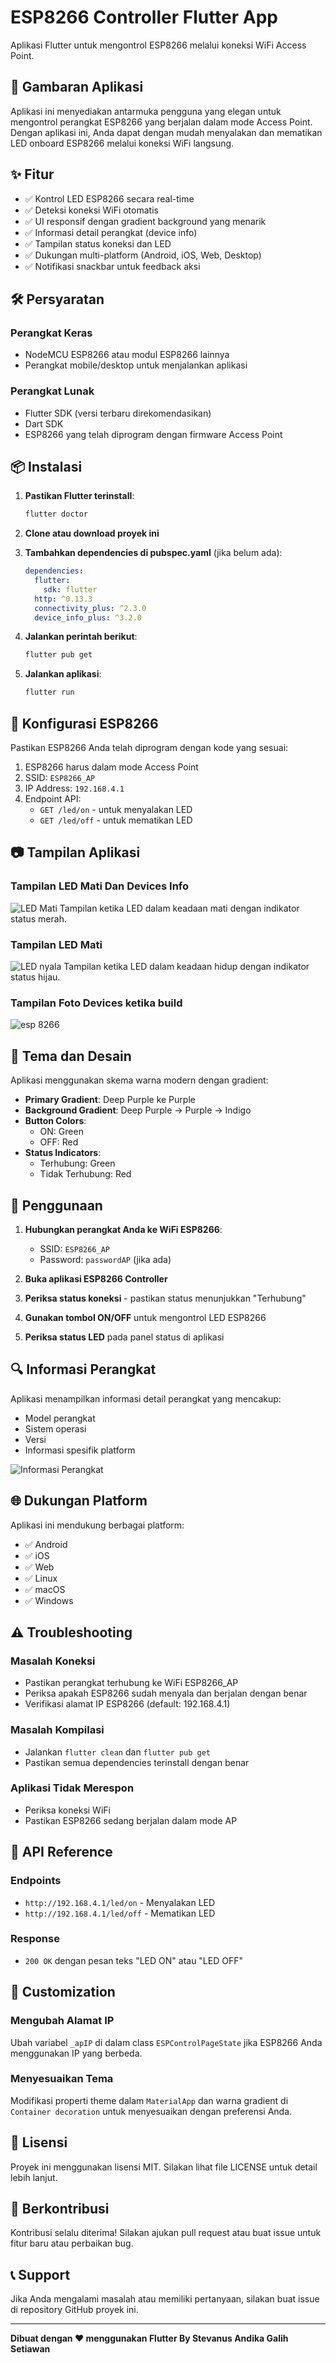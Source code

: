 # ESP8266 Controller Flutter App

Aplikasi Flutter untuk mengontrol ESP8266 melalui koneksi WiFi Access Point.

## 📱 Gambaran Aplikasi

Aplikasi ini menyediakan antarmuka pengguna yang elegan untuk mengontrol perangkat ESP8266 yang berjalan dalam mode Access Point. Dengan aplikasi ini, Anda dapat dengan mudah menyalakan dan mematikan LED onboard ESP8266 melalui koneksi WiFi langsung.



## ✨ Fitur

- ✅ Kontrol LED ESP8266 secara real-time
- ✅ Deteksi koneksi WiFi otomatis
- ✅ UI responsif dengan gradient background yang menarik
- ✅ Informasi detail perangkat (device info)
- ✅ Tampilan status koneksi dan LED
- ✅ Dukungan multi-platform (Android, iOS, Web, Desktop)
- ✅ Notifikasi snackbar untuk feedback aksi

## 🛠️ Persyaratan

### Perangkat Keras
- NodeMCU ESP8266 atau modul ESP8266 lainnya
- Perangkat mobile/desktop untuk menjalankan aplikasi

### Perangkat Lunak
- Flutter SDK (versi terbaru direkomendasikan)
- Dart SDK
- ESP8266 yang telah diprogram dengan firmware Access Point

## 📦 Instalasi

1. **Pastikan Flutter terinstall**:
   ```bash
   flutter doctor
   ```

2. **Clone atau download proyek ini**

3. **Tambahkan dependencies di pubspec.yaml** (jika belum ada):
   ```yaml
   dependencies:
     flutter:
       sdk: flutter
     http: ^0.13.3
     connectivity_plus: ^2.3.0
     device_info_plus: ^3.2.0
   ```

4. **Jalankan perintah berikut**:
   ```bash
   flutter pub get
   ```

5. **Jalankan aplikasi**:
   ```bash
   flutter run
   ```

## 🔧 Konfigurasi ESP8266

Pastikan ESP8266 Anda telah diprogram dengan kode yang sesuai:

1. ESP8266 harus dalam mode Access Point
2. SSID: `ESP8266_AP`
3. IP Address: `192.168.4.1`
4. Endpoint API:
   - `GET /led/on` - untuk menyalakan LED
   - `GET /led/off` - untuk mematikan LED



## 📷 Tampilan Aplikasi



### Tampilan LED Mati Dan Devices Info
![LED Mati](ledmati.jpg)
Tampilan ketika LED dalam keadaan mati dengan indikator status merah.


### Tampilan LED Mati
![LED nyala](lednyala.jpg)
Tampilan ketika LED dalam keadaan hidup dengan indikator status hijau.

### Tampilan Foto Devices ketika build
![esp 8266](devices.jpg)

## 🎨 Tema dan Desain

Aplikasi menggunakan skema warna modern dengan gradient:
- **Primary Gradient**: Deep Purple ke Purple
- **Background Gradient**: Deep Purple → Purple → Indigo
- **Button Colors**: 
  - ON: Green
  - OFF: Red
- **Status Indicators**: 
  - Terhubung: Green
  - Tidak Terhubung: Red

## 📱 Penggunaan

1. **Hubungkan perangkat Anda ke WiFi ESP8266**:
   - SSID: `ESP8266_AP`
   - Password: `passwordAP` (jika ada)

2. **Buka aplikasi ESP8266 Controller**

3. **Periksa status koneksi** - pastikan status menunjukkan "Terhubung"

4. **Gunakan tombol ON/OFF** untuk mengontrol LED ESP8266

5. **Periksa status LED** pada panel status di aplikasi

## 🔍 Informasi Perangkat

Aplikasi menampilkan informasi detail perangkat yang mencakup:
- Model perangkat
- Sistem operasi
- Versi
- Informasi spesifik platform

![Informasi Perangkat](https://github.com/user-attachments/assets/d1e2f3g4-h5i6-7j8k-9l0m-1n2o3p4q5r6s)

## 🌐 Dukungan Platform

Aplikasi ini mendukung berbagai platform:
- ✅ Android
- ✅ iOS
- ✅ Web
- ✅ Linux
- ✅ macOS
- ✅ Windows

## ⚠️ Troubleshooting

### Masalah Koneksi
- Pastikan perangkat terhubung ke WiFi ESP8266_AP
- Periksa apakah ESP8266 sudah menyala dan berjalan dengan benar
- Verifikasi alamat IP ESP8266 (default: 192.168.4.1)

### Masalah Kompilasi
- Jalankan `flutter clean` dan `flutter pub get`
- Pastikan semua dependencies terinstall dengan benar

### Aplikasi Tidak Merespon
- Periksa koneksi WiFi
- Pastikan ESP8266 sedang berjalan dalam mode AP

## 📄 API Reference

### Endpoints
- `http://192.168.4.1/led/on` - Menyalakan LED
- `http://192.168.4.1/led/off` - Mematikan LED

### Response
- `200 OK` dengan pesan teks "LED ON" atau "LED OFF"

## 🔧 Customization

### Mengubah Alamat IP
Ubah variabel `_apIP` di dalam class `ESPControlPageState` jika ESP8266 Anda menggunakan IP yang berbeda.

### Menyesuaikan Tema
Modifikasi properti theme dalam `MaterialApp` dan warna gradient di `Container decoration` untuk menyesuaikan dengan preferensi Anda.

## 📝 Lisensi

Proyek ini menggunakan lisensi MIT. Silakan lihat file LICENSE untuk detail lebih lanjut.

## 🤝 Berkontribusi

Kontribusi selalu diterima! Silakan ajukan pull request atau buat issue untuk fitur baru atau perbaikan bug.

## 📞 Support

Jika Anda mengalami masalah atau memiliki pertanyaan, silakan buat issue di repository GitHub proyek ini.

---

**Dibuat dengan ❤️ menggunakan Flutter By Stevanus Andika Galih Setiawan**